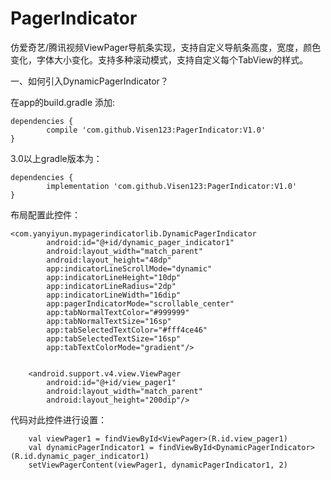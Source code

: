 # PagerIndicator
仿爱奇艺/腾讯视频ViewPager导航条实现，支持自定义导航条高度，宽度，颜色变化，字体大小变化。支持多种滚动模式，支持自定义每个TabView的样式。

一、如何引入DynamicPagerIndicator？

在app的build.gradle 添加:

	dependencies {
	        compile 'com.github.Visen123:PagerIndicator:V1.0'
	}
        
	
3.0以上gradle版本为：

	dependencies {
	        implementation 'com.github.Visen123:PagerIndicator:V1.0'
	}


布局配置此控件：

    <com.yanyiyun.mypagerindicatorlib.DynamicPagerIndicator
            android:id="@+id/dynamic_pager_indicator1"
            android:layout_width="match_parent"
            android:layout_height="48dp"
            app:indicatorLineScrollMode="dynamic"
            app:indicatorLineHeight="10dp"
            app:indicatorLineRadius="2dp"
            app:indicatorLineWidth="16dip"
            app:pagerIndicatorMode="scrollable_center"
            app:tabNormalTextColor="#999999"
            app:tabNormalTextSize="16sp"
            app:tabSelectedTextColor="#fff4ce46"
            app:tabSelectedTextSize="16sp"
            app:tabTextColorMode="gradient"/>
	    

        <android.support.v4.view.ViewPager
            android:id="@+id/view_pager1"
            android:layout_width="match_parent"
            android:layout_height="200dip"/>
	    
	  
代码对此控件进行设置：

        val viewPager1 = findViewById<ViewPager>(R.id.view_pager1)
        val dynamicPagerIndicator1 = findViewById<DynamicPagerIndicator>(R.id.dynamic_pager_indicator1)
        setViewPagerContent(viewPager1, dynamicPagerIndicator1, 2)
          

